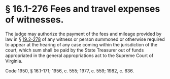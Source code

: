 # § 16.1-276 Fees and travel expenses of witnesses.

<p>The judge may authorize the payment of the fees and mileage provided by law in § <a href='http://law.lis.virginia.gov/vacode/19.2-278/'>19.2-278</a> of any witness or person summoned or otherwise required to appear at the hearing of any case coming within the jurisdiction of the court, which sum shall be paid by the State Treasurer out of funds appropriated in the general appropriations act to the Supreme Court of Virginia.</p><p>Code 1950, § 16.1-171; 1956, c. 555; 1977, c. 559; 1982, c. 636.</p>